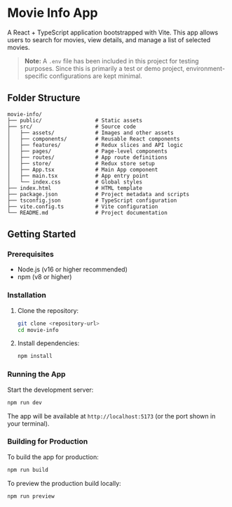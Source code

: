 # Movie Info App

A React + TypeScript application bootstrapped with Vite. This app allows users to search for movies, view details, and manage a list of selected movies.

> **Note:** A `.env` file has been included in this project for testing purposes. Since this is primarily a test or demo project, environment-specific configurations are kept minimal.

## Folder Structure

```
movie-info/
├── public/                 # Static assets
├── src/                    # Source code
│   ├── assets/             # Images and other assets
│   ├── components/         # Reusable React components
│   ├── features/           # Redux slices and API logic
│   ├── pages/              # Page-level components
│   ├── routes/             # App route definitions
│   ├── store/              # Redux store setup
│   ├── App.tsx             # Main App component
│   ├── main.tsx            # App entry point
│   └── index.css           # Global styles
├── index.html              # HTML template
├── package.json            # Project metadata and scripts
├── tsconfig.json           # TypeScript configuration
├── vite.config.ts          # Vite configuration
└── README.md               # Project documentation
```

## Getting Started

### Prerequisites

- Node.js (v16 or higher recommended)
- npm (v8 or higher)

### Installation

1. Clone the repository:
   ```sh
   git clone <repository-url>
   cd movie-info
   ```
2. Install dependencies:
   ```sh
   npm install
   ```

### Running the App

Start the development server:

```sh
npm run dev
```

The app will be available at `http://localhost:5173` (or the port shown in your terminal).

### Building for Production

To build the app for production:

```sh
npm run build
```

To preview the production build locally:

```sh
npm run preview
```
